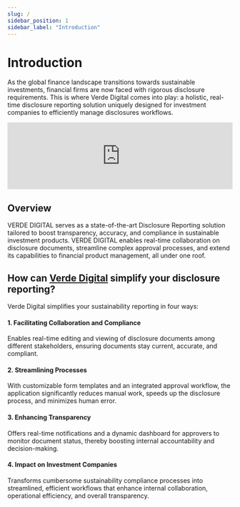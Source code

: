 ```yaml
---
slug: /
sidebar_position: 1
sidebar_label: "Introduction"
---
```


# Introduction

As the global finance landscape transitions towards sustainable investments, financial firms are now faced with rigorous disclosure requirements. This is where Verde Digital comes into play: a holistic, real-time disclosure reporting solution uniquely designed for investment companies to efficiently manage disclosures workflows.

<div class="video-container">
    <iframe width="100%" src="https://www.youtube.com/embed/EXTULUjnZGM?si=n6B6g7wSr-hCPWQ3" title="YouTube video player" frameborder="0" allow="accelerometer; autoplay; clipboard-write; encrypted-media; gyroscope; picture-in-picture; web-share" allowfullscreen></iframe>
</div>

## Overview

VERDE DIGITAL serves as a state-of-the-art Disclosure Reporting solution tailored to boost transparency, accuracy, and compliance in sustainable investment products. VERDE DIGITAL enables real-time collaboration on disclosure documents, streamline complex approval processes, and extend its capabilities to financial product management, all under one roof.

## How can [Verde Digital](https://verdedigital.io) simplify your disclosure reporting?

Verde Digital simplifies your sustainability reporting in four ways:

#### 1. Facilitating Collaboration and Compliance

Enables real-time editing and viewing of disclosure documents among different stakeholders, ensuring documents stay current, accurate, and compliant.

#### 2. Streamlining Processes

With customizable form templates and an integrated approval workflow, the application significantly reduces manual work, speeds up the disclosure process, and minimizes human error.

#### 3. Enhancing Transparency

Offers real-time notifications and a dynamic dashboard for approvers to monitor document status, thereby boosting internal accountability and decision-making.

#### 4. Impact on Investment Companies

Transforms cumbersome sustainability compliance processes into streamlined, efficient workflows that enhance internal collaboration, operational efficiency, and overall transparency.
